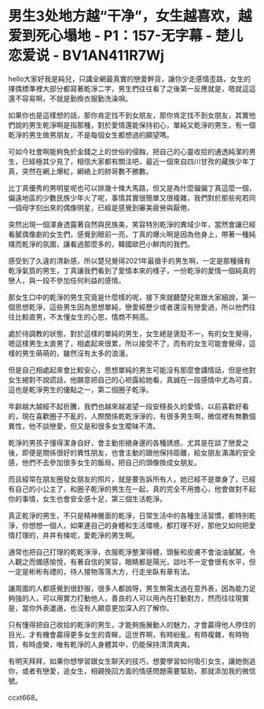 # 男生3处地方越“干净”，女生越喜欢，越爱到死心塌地 - P1：157-无字幕 - 楚儿恋爱说 - BV1AN411R7Wj

hello大家好我是純兒，只講全網最真實的戀愛幹貨，讓你少走感情歪路，女生的擇偶標準裡大部分都寫著乾淨二字，男生們往往看了之後第一反應就是，嗯就這這還不容易啊，不就是勤換衣服勤洗澡唄。

如果你也是這樣想的話，那你肯定找不到女朋友，那你肯定找不到女朋友，其實他們說的男生乾淨啊是指那種，對於愛情還能保持初心，單純又乾淨的男生，有一個乾淨的男生做男朋友，不是每個女生都想過的願望嗎。

可如今社會啊能夠免於金錢之上的世俗的侵蝕，把自己的心靈收拾的通透純潔的男生，已經極其少見了，相信大家都有關注吧，最近一個來自四川甘孜的藏族少年丁真，突然在網上爆紅，網絡上的帥哥數不勝數。

比丁真優秀的男明星呢也可以排幾十條大馬路，但又是為什麼偏偏丁真這麼一個，偏遠地區的少數民族少年火了呢，事情其實很簡單又很複雜，我們對於那些宛若同一個母字刻出來的偶像明星，已經是感覺到審美疲勞與厭倦。

突然出現一個渾身透露著自然與民族美，笑容特別乾淨的異域少年，當然會讓已經看膩偶像劇的女生們，感覺到眼前一亮，丁真的爆火啊是因為他身上，帶著一種純樸而乾淨的氛圍，讓看過那麼多的，韓國歐巴小鮮肉的我們。

感受到了久違的清新感，所以楚兒覺得2021年最搶手的男生啊，一定是那種擁有乾淨氣質的男生，丁真讓我們看到了愛情本來的樣子，一份乾淨的愛情一個純真的戀人，與一段不參加任何利益的感情。

那女生口中的乾淨的男生究竟是什麼樣的呢，接下來就聽楚兒來跟大家細說，第一個思想乾淨，這些男生因為思想單純，戀愛經歷少或者還沒有戀愛過，所以他們往往比較直男，不太懂女生的心思，情商不夠高。

處於待調教的狀態，對於這樣的單純的男生，女生總是褒貶不一，有的女生覺得，嗯這樣男生太直男了，相處起來很累，所以接受不了，而有的女生可能會覺得，這樣的男生萌萌的，雖然沒有太多的浪漫。

但是自己相處起來會比較安心，思想單純的男生可能沒有那麼會講情話，但是他對女生絕對不說謊話，他願意把自己的心袒露給她看，真誠在一段感情中尤為可貴，這也是乾淨男生的優點之一，第二個圈子乾淨。

年齡越大越經不起折騰，我們也越來越渴望一段安穩長久的愛情，以前喜歡好看的，現在喜歡圈子不亂的，人際關係乾乾淨淨的，有很多男生啊，微信裡有無數個異性，他不談戀愛，但又是和很多女生曖昧不清。

乾淨的男孩子懂得潔身自好，會主動拒絕身邊的各種誘惑，尤其是在談了戀愛之後，即便是關係很好的異性朋友，也會主動的跟他保持距離，給女朋友滿滿的安全感，他們不去參加很多女生的飯局，把自己的頭像換成女朋友。

而且經常在朋友圈發女朋友的照片，就是要告訴所有人，她已經不是單身了，已經有自己的小公主了，和圈子乾淨的男生在一起，真的完全不用擔心，他會做對不起你的事情，女生也會安全感十足，第三個生活乾淨。

真正乾淨的男生，不只是精神層面的乾淨，日常生活中的各種生活習慣，都特別乾淨，你想想一個人，如果連自己的身體和生活環境，都打理不好，那他又如何把愛情打理的，井井有條呢，愛乾淨的男生啊。

通常也把自己打理的乾乾淨淨，衣服乾淨整潔得體，頭髮和皮膚不會油油膩膩，令人觀之而備感愉悅，有著自信的笑容，眼睛都是陽光，談吐不一定會很有水平，但一定是彬彬有禮的，待人接物落落大方，行走坐臥有章有法。

讓周圍的人都感覺到很舒服，很多人都說呀，男生無需太過在意外表，因為能力足夠強的人，可以用實力打動他人，善良的人可以用內在打動對方，然而往往現實是，當你外表邋遢，也沒有人願意更加深入的了解你。

只有懂得把自己收拾的乾淨的男生，才能夠施展動人的魅力，才會贏得他人停住的目光，才有機會贏得更多女生的青睞，這世界啊，有時紛亂，有時複雜，有時物質，有時虛榮，唯有乾淨的人身體其中，仍能保持清清爽爽。

有明天拜拜，如果你想學習跟女生聊天的技巧，想要學習如何吸引女生，讓她倒追你，或者有戀愛，追女生，相親挽回方面的情感問題需要幫助，那就添加我的微信號。

ccxt668。
